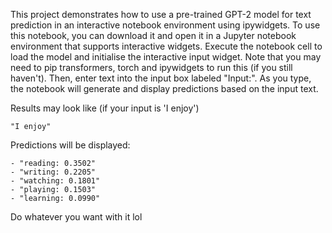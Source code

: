 

This project demonstrates how to use a pre-trained GPT-2 model for text prediction in an interactive notebook environment using ipywidgets. To use this notebook, you can download it and open it in a 
Jupyter notebook environment that supports interactive widgets. Execute the notebook cell to load the model and initialise the interactive input widget. Note that you may need to pip transformers, torch and
ipywidgets to run this (if you still haven't). Then, enter text into the input box labeled "Input:". As you type, the notebook will generate and display predictions based on the input text.

Results may look like (if your input is 'I enjoy')
```
"I enjoy"
```

Predictions will be displayed:

```
- "reading: 0.3502"
- "writing: 0.2205"
- "watching: 0.1801"
- "playing: 0.1503"
- "learning: 0.0990"
```

Do whatever you want with it lol

